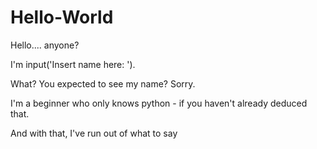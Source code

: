 # Hello-World

Hello.... anyone?

I'm input('Insert name here:    ').

What? You expected to see my name?
Sorry.

I'm a beginner who only knows python - if you haven't already deduced that.

And with that, I've run out of what to say
